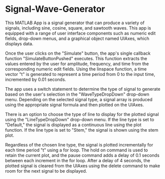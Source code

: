 # Signal-Wave-Generator

This MATLAB App is a signal generator that can produce a variety of signals, including sine, cosine, square, and sawtooth waves. This app is equipped with a range of user interface components such as numeric edit fields, drop-down menus, and a graphical object named UIAxes, which displays data.

Once the user clicks on the "Simulate" button, the app's single callback function "SimulateButtonPushed" executes. This function extracts the values entered by the user for amplitude, frequency, and time from the corresponding numeric edit fields. Using the linspace function, a time vector "t" is generated to represent a time period from 0 to the input time, incremented by 0.01 seconds.

The app uses a switch statement to determine the type of signal to generate based on the user's selection in the "WaveTypeDropDown" drop-down menu. Depending on the selected signal type, a signal array is produced using the appropriate signal formula and then plotted on the UIAxes.

There is an option to choose the type of line to display for the plotted signal using the "LineTypeDropDown" drop-down menu. If the line type is set to "Default," the signal is displayed as a continuous line using the plot function. If the line type is set to "Stem," the signal is shown using the stem plot.

Regardless of the chosen line type, the signal is plotted incrementally for each time period "t" using a for loop. The hold on command is used to retain the current plot, and the pause command adds a delay of 0.1 seconds between each increment in the for loop. After a delay of 4 seconds, the plotted signal is cleared from the UIAxes using the delete command to make room for the next signal to be displayed.

